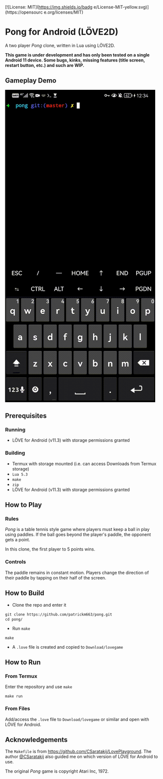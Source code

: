 [![License: MIT](https://img.shields.io/badg    e/License-MIT-yellow.svg)](https://opensourc    e.org/licenses/MIT)
# Pong for Android (LÖVE2D)
A two player _Pong_ clone, written in Lua using LÖVE2D.

**This game is under development and has only been tested on a single Android 11 device. Some bugs, kinks, missing features (title screen, restart button, etc.) and such are WIP.**
## Gameplay Demo
![Gameplay Demo](docs/demo.gif)
## Prerequisites
### Running
- LÖVE for Android (v11.3) with storage permissions granted 
### Building
- Termux with storage mounted (i.e. can access Downloads from Termux storage)
- `Lua 5.3`
- `make`
- `zip`
- LÖVE for Android (v11.3) with storage permissions granted 

## How to Play
### Rules
_Pong_ is a table tennis style game where players must keep a ball in play using paddles. If the ball goes beyond the player's paddle, the opponent gets a point.

In this clone, the first player to 5 points wins.
### Controls
The paddle remains in constant motion. Players change the direction of their paddle by tapping on their half of the screen.
## How to Build
- Clone the repo and enter it
```
git clone https://github.com/patrickm663/pong.git
cd pong/
```
- Run `make`
```
make
```
- A `.love` file is created and copied to `Download/lovegame`
## How to Run
### From Termux
Enter the repository and use `make`
```
make run
```
### From Files
Add/access the `.love` file to `Download/lovegame` or similar and open with LÖVE for Android.
## Acknowledgements
The `Makefile` is from https://github.com/CSaratakij/LovePlayground. The author [@CSaratakij](https://github.com/CSaratakij) also guided me on which version of LÖVE for Android to use.  

The original _Pong_ game is copyright Atari Inc, 1972.
